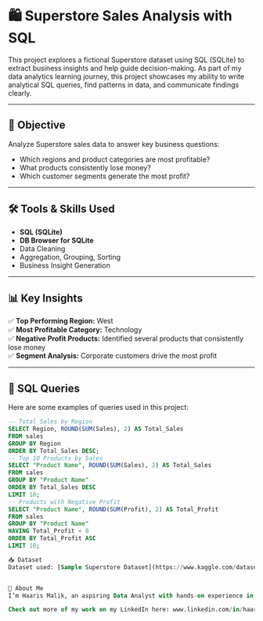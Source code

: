 # 🛍️ Superstore Sales Analysis with SQL

This project explores a fictional Superstore dataset using SQL (SQLite) to extract business insights and help guide decision-making. As part of my data analytics learning journey, this project showcases my ability to write analytical SQL queries, find patterns in data, and communicate findings clearly.

---

## 📌 Objective

Analyze Superstore sales data to answer key business questions:
- Which regions and product categories are most profitable?
- What products consistently lose money?
- Which customer segments generate the most profit?

---

## 🛠️ Tools & Skills Used

- **SQL (SQLite)**
- **DB Browser for SQLite**
- Data Cleaning
- Aggregation, Grouping, Sorting
- Business Insight Generation

---

## 📊 Key Insights

✅ **Top Performing Region:** West  
✅ **Most Profitable Category:** Technology  
✅ **Negative Profit Products:** Identified several products that consistently lose money  
✅ **Segment Analysis:** Corporate customers drive the most profit

---

## 📂 SQL Queries

Here are some examples of queries used in this project:

```sql
-- Total Sales by Region
SELECT Region, ROUND(SUM(Sales), 2) AS Total_Sales
FROM sales
GROUP BY Region
ORDER BY Total_Sales DESC;
-- Top 10 Products by Sales
SELECT "Product Name", ROUND(SUM(Sales), 2) AS Total_Sales
FROM sales
GROUP BY "Product Name"
ORDER BY Total_Sales DESC
LIMIT 10;
-- Products with Negative Profit
SELECT "Product Name", ROUND(SUM(Profit), 2) AS Total_Profit
FROM sales
GROUP BY "Product Name"
HAVING Total_Profit < 0
ORDER BY Total_Profit ASC
LIMIT 10;

📥 Dataset
Dataset used: [Sample Superstore Dataset](https://www.kaggle.com/datasets/vivek468/superstore-dataset-final) (Kaggle)


👤 About Me
I’m Haaris Malik, an aspiring Data Analyst with hands-on experience in SQL, Excel, and data storytelling. I’ve completed the Google Data Analytics Certificate and am currently building my portfolio to land an entry-level analyst role.

Check out more of my work on my LinkedIn here: www.linkedin.com/in/haaris-malik-2bb50b215

